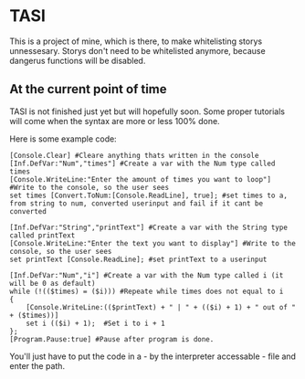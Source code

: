 # TASI
This is a project of mine, which is there, to make whitelisting storys unnessesary. Storys don't need to be whitelisted anymore, because dangerus functions will be disabled.

## At the current point of time
TASI is not finished just yet but will hopefully soon. Some proper tutorials will come when the syntax are more or less 100% done.


Here is some example code:

```
[Console.Clear] #Cleare anything thats written in the console
[Inf.DefVar:"Num","times"] #Create a var with the Num type called times
[Console.WriteLine:"Enter the amount of times you want to loop"] #Write to the console, so the user sees
set times [Convert.ToNum:[Console.ReadLine], true]; #set times to a, from string to num, converted userinput and fail if it cant be converted

[Inf.DefVar:"String","printText"] #Create a var with the String type called printText
[Console.WriteLine:"Enter the text you want to display"] #Write to the console, so the user sees
set printText [Console.ReadLine]; #set printText to a userinput

[Inf.DefVar:"Num","i"] #Create a var with the Num type called i (it will be 0 as default)
while (!(($times) = ($i))) #Repeate while times does not equal to i
{
    [Console.WriteLine:(($printText) + " | " + (($i) + 1) + " out of " + ($times))]
    set i (($i) + 1);  #Set i to i + 1
}; 
[Program.Pause:true] #Pause after program is done.
```
You'll just have to put the code in a - by the interpreter accessable - file and enter the path.

